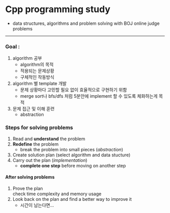 # Cpp programming study
- data structures, algorithms and problem solving with BOJ online judge problems
---

### Goal : 
1. algorithm 공부 
    - algorithm의 목적  
    - 적용되는 문제상황  
    - 구체적인 작동방식
2. algorithm 별 template 개발  
    - 문제 상황마다 고민할 필요 없이 효율적으로 구현하기 위함  
    - merge sort나 bfs/dfs 처럼 5분안에 implement 할 수 있도록 체화하는게 목적
3. 문제 접근 및 이해 훈련  
    - abstraction

### Steps for solving problems
1. Read and __understand__ the problem  
2. __Redefine__ the problem  
    - break the problem into small pieces (_abstraction_)  
3. Create solution plan (select algorithm and data stucture)  
4. Carry out the plan (_implementation_)  
    - __complete one step__ before moving on another step  

#### After solving problems
1. Prove the plan  
    check time complexity and memory usage
2. Look back on the plan and find a better way to improve it  
    - 시간이 남는다면...

